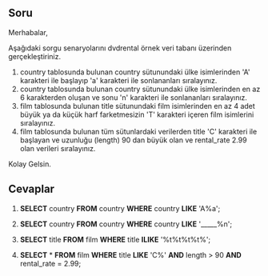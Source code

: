 ## Soru

Merhabalar,

Aşağıdaki sorgu senaryolarını dvdrental örnek veri tabanı üzerinden gerçekleştiriniz.

1. country tablosunda bulunan country sütunundaki ülke isimlerinden 'A' karakteri ile başlayıp 'a' karakteri ile sonlananları sıralayınız.
2. country tablosunda bulunan country sütunundaki ülke isimlerinden en az 6 karakterden oluşan ve sonu 'n' karakteri ile sonlananları sıralayınız.
3. film tablosunda bulunan title sütunundaki film isimlerinden en az 4 adet büyük ya da küçük harf farketmesizin 'T' karakteri içeren film isimlerini sıralayınız.
4. film tablosunda bulunan tüm sütunlardaki verilerden title 'C' karakteri ile başlayan ve uzunluğu (length) 90 dan büyük olan ve rental_rate 2.99 olan verileri sıralayınız.

Kolay Gelsin.


## Cevaplar

1. **SELECT** country **FROM** country **WHERE** country **LIKE** 'A%a';

2. **SELECT** country **FROM** country **WHERE** country **LIKE** '_____%n';

3. **SELECT** title **FROM** film **WHERE** title **ILIKE** '%t%t%t%t%';

4. **SELECT** * **FROM** film **WHERE** title **LIKE** 'C%' **AND** length > 90 **AND**  rental_rate = 2.99;